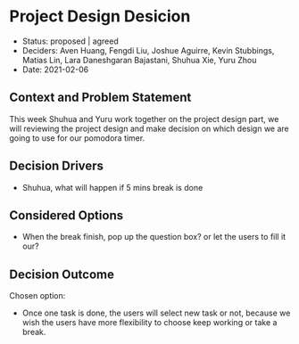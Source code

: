 # Project Design Desicion

* Status: proposed | agreed
* Deciders: Aven Huang, Fengdi Liu, Joshue Aguirre, Kevin Stubbings, Matias Lin,
Lara Daneshgaran Bajastani, Shuhua Xie, Yuru Zhou
* Date: 2021-02-06 


## Context and Problem Statement

  This week Shuhua and Yuru work together on the project design part, we will reviewing the project design and make decision on which design we are going to use for our pomodora timer. 

## Decision Drivers 

* Shuhua, what will happen if 5 mins break is done


## Considered Options

* When the break finish, pop up the question box? or let the users to fill it our? 


## Decision Outcome

Chosen option: 

* Once one task is done, the users will select new task or not, because we wish the users have more flexibility to choose keep working or take a break.


